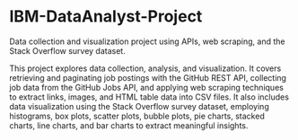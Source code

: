 # IBM-DataAnalyst-Project

Data collection and visualization project using APIs, web scraping, and the Stack Overflow survey dataset.

This project explores data collection, analysis, and visualization. It covers retrieving and paginating job postings with the GitHub REST API, collecting job data from the GitHub Jobs API, and applying web scraping techniques to extract links, images, and HTML table data into CSV files. It also includes data visualization using the Stack Overflow survey dataset, employing histograms, box plots, scatter plots, bubble plots, pie charts, stacked charts, line charts, and bar charts to extract meaningful insights.
